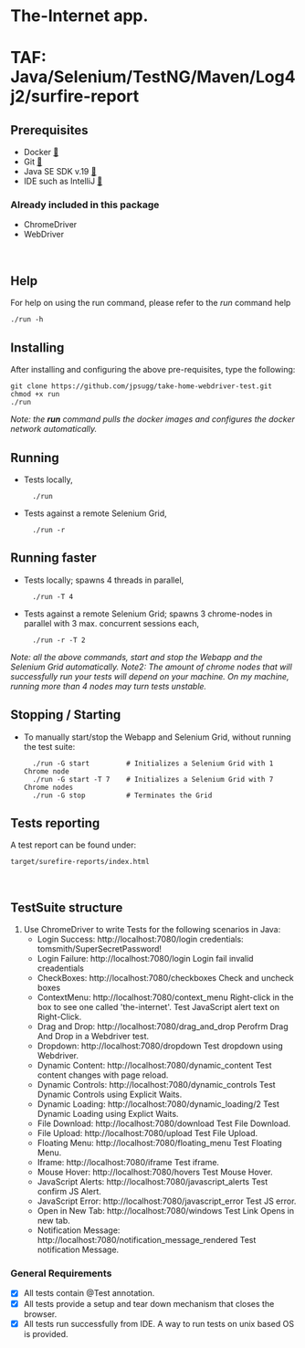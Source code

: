 # The-Internet app.
# TAF: Java/Selenium/TestNG/Maven/Log4j2/surfire-report

## Prerequisites
- Docker  [:link:](https://www.docker.com/products/docker-desktop/)
- Git  [:link:](https://github.com/git-guides/install-git)
- Java SE SDK v.19  [:link:](https://www.oracle.com/java/technologies/downloads/#java19)
- IDE such as IntelliJ  [:link:](https://www.jetbrains.com/idea/download/)
### Already included in this package
- ChromeDriver
- WebDriver
<br>

## Help
For help on using the run command, please refer to the _run_ command help
```
./run -h
```

## Installing
After installing and configuring the above pre-requisites, type the following:
```
git clone https://github.com/jpsugg/take-home-webdriver-test.git
chmod +x run
./run
```
_Note: the __run__ command pulls the docker images and configures the docker network automatically._
<br>

## Running
* Tests locally,

        ./run
* Tests against a remote Selenium Grid,

        ./run -r 

## Running faster
* Tests locally; spawns 4 threads in parallel,

        ./run -T 4
* Tests against a remote Selenium Grid; spawns 3 chrome-nodes in parallel with 3 max. concurrent sessions each,

        ./run -r -T 2

_Note: all the above commands, start and stop the Webapp and the Selenium Grid automatically._
_Note2: The amount of chrome nodes that will successfully run your tests will depend on your machine. On my machine, running more than 4 nodes may turn tests unstable._
<br>

## Stopping / Starting
* To manually start/stop the Webapp and Selenium Grid, without running the test suite:

        ./run -G start         # Initializes a Selenium Grid with 1 Chrome node
        ./run -G start -T 7    # Initializes a Selenium Grid with 7 Chrome nodes
        ./run -G stop          # Terminates the Grid

## Tests reporting
A test report can be found under:  
```
target/surefire-reports/index.html
```
<br>

## TestSuite structure
1. Use ChromeDriver to write Tests for the following scenarios in Java:
    * Login Success: http://localhost:7080/login credentials: tomsmith/SuperSecretPassword!
    + Login Failure: http://localhost:7080/login Login fail invalid creadentials
    - CheckBoxes: http://localhost:7080/checkboxes Check and uncheck boxes
    * ContextMenu: http://localhost:7080/context_menu Right-click in the box to see one called 'the-internet'. Test JavaScript alert text on Right-Click.
    + Drag and Drop: http://localhost:7080/drag_and_drop Perofrm Drag And Drop in a Webdriver test.
    - Dropdown: http://localhost:7080/dropdown Test dropdown using Webdriver.
    * Dynamic Content: http://localhost:7080/dynamic_content Test content changes with page reload.
    + Dynamic Controls: http://localhost:7080/dynamic_controls Test Dynamic Controls using Explicit Waits.
    - Dynamic Loading: http://localhost:7080/dynamic_loading/2 Test Dynamic Loading using Explict Waits.
    * File Download: http://localhost:7080/download Test File Download.
    + File Upload: http://localhost:7080/upload Test File Upload.
    - Floating Menu: http://localhost:7080/floating_menu Test Floating Menu.
    * Iframe: http://localhost:7080/iframe Test iframe.
    + Mouse Hover: http://localhost:7080/hovers Test Mouse Hover.
    - JavaScript Alerts: http://localhost:7080/javascript_alerts Test confirm JS Alert.
    * JavaScript Error: http://localhost:7080/javascript_error Test JS error.
    + Open in New Tab: http://localhost:7080/windows Test Link Opens in new tab.
    - Notification Message: http://localhost:7080/notification_message_rendered Test notification Message.

### General Requirements
- [X] All tests contain @Test annotation.
- [X] All tests provide a setup and tear down mechanism that closes the browser.
- [X] All tests run successfully from IDE. A way to run tests on unix based OS is provided.
